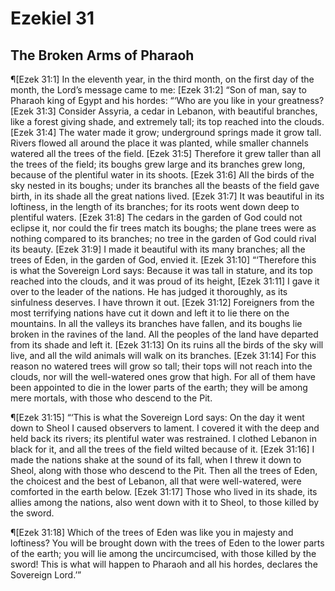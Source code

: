 # Ezekiel 31

## The Broken Arms of Pharaoh
¶[Ezek 31:1] In the eleventh year, in the third month, on the first day of the month, the Lord’s message came to me:
[Ezek 31:2] “Son of man, say to Pharaoh king of Egypt and his hordes: “‘Who are you like in your greatness?
[Ezek 31:3] Consider Assyria, a cedar in Lebanon, with beautiful branches, like a forest giving shade, and extremely tall; its top reached into the clouds.
[Ezek 31:4] The water made it grow; underground springs made it grow tall. Rivers flowed all around the place it was planted, while smaller channels watered all the trees of the field.
[Ezek 31:5] Therefore it grew taller than all the trees of the field; its boughs grew large and its branches grew long, because of the plentiful water in its shoots.
[Ezek 31:6] All the birds of the sky nested in its boughs; under its branches all the beasts of the field gave birth, in its shade all the great nations lived.
[Ezek 31:7] It was beautiful in its loftiness, in the length of its branches; for its roots went down deep to plentiful waters.
[Ezek 31:8] The cedars in the garden of God could not eclipse it, nor could the fir trees match its boughs; the plane trees were as nothing compared to its branches; no tree in the garden of God could rival its beauty.
[Ezek 31:9] I made it beautiful with its many branches; all the trees of Eden, in the garden of God, envied it.
[Ezek 31:10] “‘Therefore this is what the Sovereign Lord says: Because it was tall in stature, and its top reached into the clouds, and it was proud of its height,
[Ezek 31:11] I gave it over to the leader of the nations. He has judged it thoroughly, as its sinfulness deserves. I have thrown it out.
[Ezek 31:12] Foreigners from the most terrifying nations have cut it down and left it to lie there on the mountains. In all the valleys its branches have fallen, and its boughs lie broken in the ravines of the land. All the peoples of the land have departed from its shade and left it.
[Ezek 31:13] On its ruins all the birds of the sky will live, and all the wild animals will walk on its branches.
[Ezek 31:14] For this reason no watered trees will grow so tall; their tops will not reach into the clouds, nor will the well-watered ones grow that high. For all of them have been appointed to die in the lower parts of the earth; they will be among mere mortals, with those who descend to the Pit.

¶[Ezek 31:15] “‘This is what the Sovereign Lord says: On the day it went down to Sheol I caused observers to lament. I covered it with the deep and held back its rivers; its plentiful water was restrained. I clothed Lebanon in black for it, and all the trees of the field wilted because of it.
[Ezek 31:16] I made the nations shake at the sound of its fall, when I threw it down to Sheol, along with those who descend to the Pit. Then all the trees of Eden, the choicest and the best of Lebanon, all that were well-watered, were comforted in the earth below.
[Ezek 31:17] Those who lived in its shade, its allies among the nations, also went down with it to Sheol, to those killed by the sword.

¶[Ezek 31:18] Which of the trees of Eden was like you in majesty and loftiness? You will be brought down with the trees of Eden to the lower parts of the earth; you will lie among the uncircumcised, with those killed by the sword! This is what will happen to Pharaoh and all his hordes, declares the Sovereign Lord.’”

